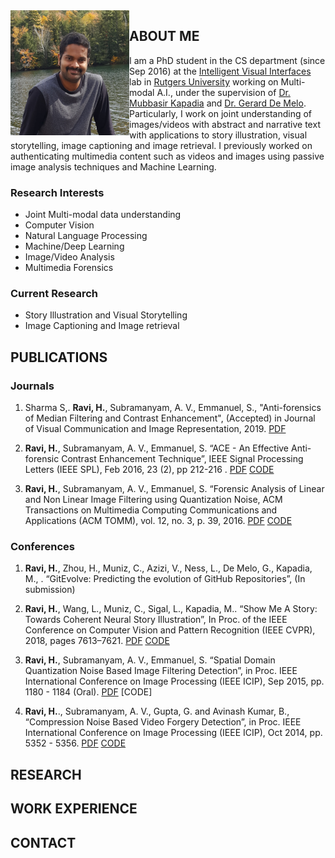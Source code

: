<img align="left" width="190" height="200" src="./img/avatar.png">

## ABOUT ME
I am a PhD student in the CS department (since Sep 2016) at the [Intelligent Visual Interfaces](https://ivi.cs.rutgers.edu/) lab in [Rutgers University](https://www.cs.rutgers.edu/) working on Multi-modal A.I., under the supervision of [Dr. Mubbasir Kapadia](https://www.cs.rutgers.edu/people/professors/details/mubbasir-kapadia) and [Dr. Gerard De Melo](http://gerard.demelo.org/). Particularly, I work on joint understanding of images/videos with abstract and narrative text with applications to story illustration, 
visual storytelling, image captioning and image retrieval. I previously worked on authenticating multimedia content 
such as videos and images using passive image analysis techniques and Machine Learning. 

### Research Interests
- Joint Multi-modal data understanding
- Computer Vision
- Natural Language Processing                       
- Machine/Deep Learning                      
- Image/Video Analysis                       
- Multimedia Forensics


### Current Research
- Story Illustration and Visual Storytelling                      
- Image Captioning and Image retrieval


## PUBLICATIONS

### Journals
1. Sharma S,. **Ravi, H.**, Subramanyam, A. V., Emmanuel, S., "Anti-forensics of Median Filtering and Contrast Enhancement", (Accepted) in Journal of Visual Communication and Image Representation, 2019. [PDF]()

2. **Ravi, H.**, Subramanyam, A. V., Emmanuel, S. “ACE - An Effective Anti-forensic Contrast Enhancement Technique”, IEEE Signal Processing Letters (IEEE SPL), Feb 2016, 23 (2), pp 212-216 . [PDF]() [CODE]()

3. **Ravi, H.**, Subramanyam, A. V., Emmanuel, S. “Forensic Analysis of Linear and Non Linear Image Filtering using Quantization Noise, ACM Transactions on Multimedia Computing Communications and Applications (ACM TOMM), vol. 12, no. 3, p. 39, 2016. [PDF]() [CODE]()

### Conferences
1. **Ravi, H.**, Zhou, H., Muniz, C., Azizi, V., Ness, L., De Melo, G., Kapadia, M., . “GitEvolve: Predicting the evolution of GitHub Repositories”, (In submission)

2. **Ravi, H.**, Wang, L., Muniz, C., Sigal, L., Kapadia, M.. “Show Me A Story: Towards Coherent Neural Story Illustration”, In Proc. of the IEEE Conference on Computer Vision and Pattern Recognition (IEEE CVPR), 2018, pages 7613–7621. [PDF]() [CODE]()

3. **Ravi, H.**, Subramanyam, A. V., Emmanuel, S. “Spatial Domain Quantization Noise Based Image Filtering Detection”, in Proc. IEEE International Conference on Image Processing (IEEE ICIP), Sep 2015, pp. 1180 - 1184 (Oral).  [PDF]() [CODE]

4. **Ravi, H.**., Subramanyam, A. V., Gupta, G. and Avinash Kumar, B., “Compression Noise Based Video Forgery Detection”, in Proc. IEEE International Conference on Image Processing (IEEE ICIP), Oct 2014, pp. 5352 - 5356. [PDF]() [CODE]()
                        

## RESEARCH

## WORK EXPERIENCE

## CONTACT
